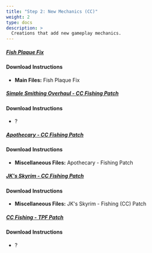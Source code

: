 ```yaml
---
title: "Step 2: New Mechanics (CC)"
weight: 2
type: docs
description: >
  Creations that add new gameplay mechanics.
---
```


##### [Fish Plaque Fix](https://www.nexusmods.com/skyrimspecialedition/mods/67227?tab=files)

#### Download Instructions

- **Main Files:** Fish Plaque Fix

##### [Simple Smithing Overhaul - CC Fishing Patch]()

#### Download Instructions

- ?

##### [Apothecary - CC Fishing Patch](https://www.nexusmods.com/skyrimspecialedition/mods/52130?tab=files)

#### Download Instructions

- **Miscellaneous Files:** Apothecary - Fishing Patch

##### [JK's Skyrim - CC Fishing Patch](https://www.nexusmods.com/skyrimspecialedition/mods/6289?tab=files)

#### Download Instructions

- **Miscellaneous Files:** JK's Skyrim - Fishing (CC) Patch

##### [CC Fishing - TPF Patch]()

#### Download Instructions

- ?